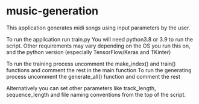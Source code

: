# music-generation

This application generates midi songs using input parameters by the user.

To run the application run train.py
You will need python3.8 or 3.9 to run the script.
Other requirements may vary depending on the OS you run this on, and the python version (especially TensorFlow/Keras and TKinter)

To run the training process uncomment the make_index() and train() functions and comment the rest in the main function
To run the generating process uncomment the generate_all() function and comment the rest

Alternatively you can set other parameters like track_length, sequence_length and file naming conventions from the top of the script.
